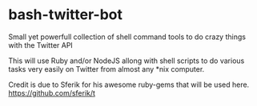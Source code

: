bash-twitter-bot
================

Small yet powerfull collection of shell command tools to do crazy things with the Twitter API

This will use Ruby and/or NodeJS allong with shell scripts to do various tasks very easily on Twitter from almost any *nix computer.

Credit is due to Sferik for his awesome ruby-gems that will be used here. https://github.com/sferik/t
